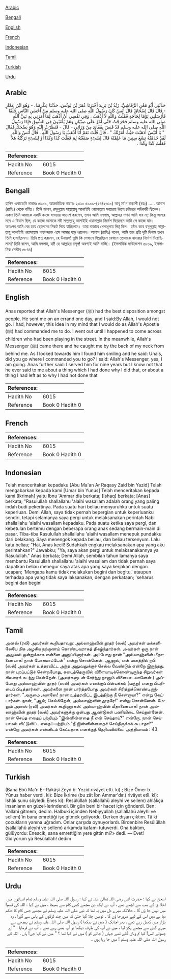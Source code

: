 [Arabic](#arabic)

[Bengali](#bengali)

[English](#english)

[French](#french)

[Indonesian](#indonesian)

[Tamil](#tamil)

[Turkish](#turkish)

[Urdu](#urdu)

## Arabic


<div dir="rtl" lang="ar" style={{fontSize:'larger',backgroundColor:'#f8f9fa',padding:20}}>
حَدَّثَنِي أَبُو مَعْنٍ الرَّقَاشِيُّ، زَيْدُ بْنُ يَزِيدَ أَخْبَرَنَا عُمَرُ بْنُ يُونُسَ، حَدَّثَنَا عِكْرِمَةُ، - وَهُوَ ابْنُ عَمَّارٍ - قَالَ قَالَ إِسْحَاقُ قَالَ أَنَسٌ كَانَ رَسُولُ اللَّهِ صلى الله عليه وسلم مِنْ أَحْسَنِ النَّاسِ خُلُقًا فَأَرْسَلَنِي يَوْمًا لِحَاجَةٍ فَقُلْتُ وَاللَّهِ لاَ أَذْهَبُ ‏.‏ وَفِي نَفْسِي أَنْ أَذْهَبَ لِمَا أَمَرَنِي بِهِ نَبِيُّ اللَّهِ صلى الله عليه وسلم فَخَرَجْتُ حَتَّى أَمُرَّ عَلَى صِبْيَانٍ وَهُمْ يَلْعَبُونَ فِي السُّوقِ فَإِذَا رَسُولُ اللَّهِ صلى الله عليه وسلم قَدْ قَبَضَ بِقَفَاىَ مِنْ وَرَائِي - قَالَ - فَنَظَرْتُ إِلَيْهِ وَهُوَ يَضْحَكُ فَقَالَ ‏ "‏ يَا أُنَيْسُ أَذَهَبْتَ حَيْثُ أَمَرْتُكَ ‏"‏ ‏.‏ قَالَ قُلْتُ نَعَمْ أَنَا أَذْهَبُ يَا رَسُولَ اللَّهِ ‏.‏ قَالَ أَنَسٌ وَاللَّهِ لَقَدْ خَدَمْتُهُ تِسْعَ سِنِينَ مَا عَلِمْتُهُ قَالَ لِشَىْءٍ صَنَعْتُهُ لِمَ فَعَلْتَ كَذَا وَكَذَا أَوْ لِشَىْءٍ تَرَكْتُهُ هَلاَّ فَعَلْتَ كَذَا وَكَذَا ‏.‏
</div>
<div style={{backgroundColor:'#f8f9fa',padding:20, marginBottom: 10}}><table> <thead> <tr> <th>References:</th> <th></th> </tr> </thead> <tbody><tr><td>Hadith No</td><td>6015</td></tr><tr><td>Reference</td><td>Book 0 Hadith 0</td></tr></tbody></table></div>

## Bengali


<div dir="ltr" lang="bn" style={{fontSize:'larger',backgroundColor:'#f8f9fa',padding:20}}>
হাদিস একাডেমি নাম্বারঃ ৫৯০৯, আন্তর্জাতিক নাম্বারঃ ২৩১০ ৫৯০৯-(৫৪/২৩১০) আবূ মা'ন রাক্কাশী (রহঃ) ..... আনাস (রাযিঃ) থেকে বর্ণিত। তিনি বলেন, রসূলুল্লাহ সাল্লাল্লাহু আলাইহি ওয়াসাল্লাম সবচেয়ে উত্তম চরিত্রের অধিকারী ছিলেন। একদা তিনি আমাকে একটি কাজে যাওয়ার আদেশ করলেন, তখন আমি বললাম, আল্লাহর শপথ আমি যাব না; কিন্তু আমার মনে এ বিশ্বাস ছিল, যে কাজে আমাকে নবী সাল্লাল্লাহু আলাইহি ওয়াসাল্লাম নির্দেশ দিয়েছেন আমি সে কাজে যাব। অতঃপর আমি বের হয়ে ছেলেদের নিকট দিয়ে যাচ্ছিলাম। তারা বাজারে খেলাধূলায় লিপ্ত ছিল। হঠাৎ করে রসূলুল্লাহ সাল্লাল্লাহু আলাইহি ওয়াসাল্লাম পশ্চাৎদকে এসে আমার ঘাড় ধরলেন। আনাস (রাযিঃ) বলেন, আমি তার প্রতি দৃষ্টি দিলাম তখন তিনি হাসছিলেন। তিনি প্রশ্ন করলেন, হে উনায়স! তুমি কি সেখানে গিয়েছিলে যেখানে তোমাকে যাওয়ার নির্দেশ দিয়েছিলাম? তিনি বলেন, আমি বললাম, হ্যাঁ! হে আল্লাহর রসূল! অবশ্যই আমি যাচ্ছি। (ইসলামিক ফাউন্ডেশন ৫৮০৯, ইসলামিক সেন্টার ৫৮৪৪)
</div>
<div style={{backgroundColor:'#f8f9fa',padding:20, marginBottom: 10}}><table> <thead> <tr> <th>References:</th> <th></th> </tr> </thead> <tbody><tr><td>Hadith No</td><td>6015</td></tr><tr><td>Reference</td><td>Book 0 Hadith 0</td></tr></tbody></table></div>

## English


<div dir="ltr" lang="en" style={{fontSize:'larger',backgroundColor:'#f8f9fa',padding:20}}>
Anas reported that Allah's Messenger (ﷺ) had the best disposition amongst people. He sent me on an errand one day, and I said:By Allah, I would not go. I had, however, this idea in my mind that I would do as Allah's Apostle (ﷺ) had commanded me to do. I went out until I happened to come across children who had been playing in the street. In the meanwhile, Allah's Messenger (ﷺ) came there and he caught me by the back of my neck from behind me. As I looked towards him I found him smiling and he said: Unais, did you go where I commanded you to go? I said: Allah's Messenger, yes, I am going. Anas further said: I served him for nine years but I know not that he ever said to me about a thing which I had done why I did that, or about a thing I had left as to why I had not done that
</div>
<div style={{backgroundColor:'#f8f9fa',padding:20, marginBottom: 10}}><table> <thead> <tr> <th>References:</th> <th></th> </tr> </thead> <tbody><tr><td>Hadith No</td><td>6015</td></tr><tr><td>Reference</td><td>Book 0 Hadith 0</td></tr></tbody></table></div>

## French


<div dir="ltr" lang="fr" style={{fontSize:'larger',backgroundColor:'#f8f9fa',padding:20}}>

</div>
<div style={{backgroundColor:'#f8f9fa',padding:20, marginBottom: 10}}><table> <thead> <tr> <th>References:</th> <th></th> </tr> </thead> <tbody><tr><td>Hadith No</td><td>6015</td></tr><tr><td>Reference</td><td>Book 0 Hadith 0</td></tr></tbody></table></div>

## Indonesian


<div dir="ltr" lang="id" style={{fontSize:'larger',backgroundColor:'#f8f9fa',padding:20}}>
Telah menceritakan kepadaku [Abu Ma'an Ar Raqasy Zaid bin Yazid] Telah mengabarkan kepada kami [Umar bin Yunus] Telah menceritakan kepada kami [Ikrimah] yaitu Ibnu 'Ammar dia berkata; [Ishaq] berkata; [Anas] berkata; "Rasulullah shallallahu 'alaihi wasallam adalah orang yang paling indah budi pekertinya. Pada suatu hari beliau menyuruhku untuk suatu keperluan. Demi Allah, saya tidak pernah bepergian untuk keperluanku sendiri, tetapi selamanya saya pergi untuk melaksanakan perintah Nabi shallallahu 'alaihi wasallam kepadaku. Pada suatu ketika saya pergi, dan kebetulan bertemu dengan beberapa orang anak sedang bermain-main di pasar. Tiba-tiba Rasulullah shallallahu 'alaihi wasallam menepuk pundakku dari belakang. Saya menengok kepada beliau, dan beliau tersenyum. Lalu kata beliau; "Hai, Anas kecil! Sudahkah engkau melaksanakan apa yang aku perintahkan?" Jawabku; "Ya, saya akan pergi untuk melaksanakannya ya Rasulullah." Anas berkata; Demi Allah, sembilan tahun lamanya saya membantu Rasulullah shallallahu 'alaihi wasallam dan tidak pernah saya dapatkan beliau menegur saya atas apa yang saya kerjakan dengan ucapan; 'Mengapa kamu tidak melakukan begini dan begitu.' ataupun terhadap apa yang tidak saya laksanakan, dengan perkataan; 'seharus begini dan begini
</div>
<div style={{backgroundColor:'#f8f9fa',padding:20, marginBottom: 10}}><table> <thead> <tr> <th>References:</th> <th></th> </tr> </thead> <tbody><tr><td>Hadith No</td><td>6015</td></tr><tr><td>Reference</td><td>Book 0 Hadith 0</td></tr></tbody></table></div>

## Tamil


<div dir="ltr" lang="ta" style={{fontSize:'larger',backgroundColor:'#f8f9fa',padding:20}}>
அனஸ் (ரலி) அவர்கள் கூறியதாவது: அல்லாஹ்வின் தூதர் (ஸல்) அவர்கள் மக்களிலேயே மிக அழகிய நற்குணம் கொண்டவராகத் திகழ்ந்தார்கள். அவர்கள் ஒரு நாள் அலுவல் ஒன்றுக்காக என்னை அனுப்பினார்கள். அப்போது நான் "அல்லாஹ்வின் மீதாணையாக! நான் போகமாட்டேன்" என்று சொன்னேன். ஆனால், என் மனத்தில் நபி (ஸல்) அவர்கள் உத்தரவிட்ட அந்த அலுவலுக்குச் செல்ல வேண்டும் என்றே இருந்தது. நான் புறப்பட்டுச் சென்றபோது, கடைத்தெருவில் விளையாடிக்கொண்டிருந்த சிறுவர்கள் சிலரைக் கடந்து சென்றேன். (அவர்களுடன் சேர்ந்து நானும் விளையாடலானேன்.) அப்போது அல்லாஹ்வின் தூதர் (ஸல்) அவர்கள் எனக்குப் பின்பக்கம் (வந்து) எனது பிடரியைப் பிடித்தார்கள். அவர்களை நான் பார்த்தபோது அவர்கள் சிரித்துக்கொண்டிருந்தார்கள். "அருமை அனஸே! நான் உத்தரவிட்ட இடத்திற்கு நீ சென்றாயா?" என்று கேட்டார்கள். நான், "ஆம்; செல்கிறேன், அல்லாஹ்வின் தூதரே!" என்று சொன்னேன். மேலும் அனஸ் (ரலி) அவர்கள் கூறினார்கள்: அல்லாஹ்வின் மீதாணையாக! நான் அல்லாஹ்வின் தூதர் (ஸல்) அவர்களுக்கு ஒன்பது ஆண்டுகள் பணிவிடை செய்துள்ளேன். நான் செய்த எதைப் பற்றியும் "இன்னின்னதை நீ ஏன் செய்தாய்?" என்றோ, நான் செய்யாமல் விட்டுவிட்ட எதைப் பற்றியும் "நீ இன்னின்னதைச் செய்திருக்கக் கூடாதா?" என்றோ அவர்கள் என்னிடம் கேட்டதாக எனக்குத் தெரியவில்லை. அத்தியாயம் : 43
</div>
<div style={{backgroundColor:'#f8f9fa',padding:20, marginBottom: 10}}><table> <thead> <tr> <th>References:</th> <th></th> </tr> </thead> <tbody><tr><td>Hadith No</td><td>6015</td></tr><tr><td>Reference</td><td>Book 0 Hadith 0</td></tr></tbody></table></div>

## Turkish


<div dir="ltr" lang="tr" style={{fontSize:'larger',backgroundColor:'#f8f9fa',padding:20}}>
(Bana Ebû Ma'n Er-Rakâşî Zeyd b. Yezid rivâyet etti. ki) ; Bize Ömer b. Yûnus haber verdi. ki): Bize İkrime (bu zât İbn Ammar'dır.) rivâyet etîi. ki): İshâk şunu söyledi: Enes ki): Resûlüllah (sallallahü aleyhi ve sellem) ahlâkça insanların en güzel-lerindendi. Bir gün beni bir hacet için gönderdi. Ben: Vallahi gitmem, dedim. Halbuki içimden Nebiyyullah (sallallahü aleyhi ve sellem)'in bana emrettiği işe gitmek geliyordu. Derken dışarı çıktım. Tâ ki çocukların yanına uğradım. Onlar çarşıda oynuyorlardı. Birdenbire Resûlüllah (sallallahü aleyhi ve sellem) arkamda kafamı tutuverdi. Ona baktım, gülüyordu: Enescik, sana emrettiğim yere gittin mi?» dedi. — Evet! Gidiyorum ya Resûlallah! dedim
</div>
<div style={{backgroundColor:'#f8f9fa',padding:20, marginBottom: 10}}><table> <thead> <tr> <th>References:</th> <th></th> </tr> </thead> <tbody><tr><td>Hadith No</td><td>6015</td></tr><tr><td>Reference</td><td>Book 0 Hadith 0</td></tr></tbody></table></div>

## Urdu


<div dir="rtl" lang="ur" style={{fontSize:'larger',backgroundColor:'#f8f9fa',padding:20}}>
اسحٰق نے کہا : حضرت انس رضی اللہ تعالیٰ عنہ نے کہا : رسول اللہ صلی اللہ علیہ وسلم تمام انسانوں میں اخلا ق کے سب سے اچھے تھے ، آپ نے ایک دن مجھے کسی کام سے بھیجا ، میں نے کہا : اللہ کی قسم! میں نہیں جا ؤں گا ۔ حالانکہ میرے دل میں یہ تھا کہ نبی صلی اللہ علیہ وسلم نے مجھے جس کام کا حکم دیا ہے میں اس کے لیے ضرورجا ؤں گا ۔ تومیں چلا گیا حتیٰ کہ میں چند لڑکوں کے پاس سے گزرا ، وہ بازار میں کھیل رہے تھے ، پھر اچانک ( میں نے دیکھا ) رسول اللہ صلی اللہ علیہ وسلم نے پیچھے سے میری گدی سے مجھے پکڑ لیا ، میں نے آپ کی طرف دیکھا تو آپ ہنس رہے تھے ۔ آپ نے فرمایا : " اے چھوٹے انس! کیا تم وہاں گئے تھے جہاں ( جانے کو ) میں نے کہا تھا ؟ " میں نے کہا جی! ہاں ، اللہ کے رسول اللہ صلی اللہ علیہ وسلم ! میں جا رہا ہوں ۔
</div>
<div style={{backgroundColor:'#f8f9fa',padding:20, marginBottom: 10}}><table> <thead> <tr> <th>References:</th> <th></th> </tr> </thead> <tbody><tr><td>Hadith No</td><td>6015</td></tr><tr><td>Reference</td><td>Book 0 Hadith 0</td></tr></tbody></table></div>